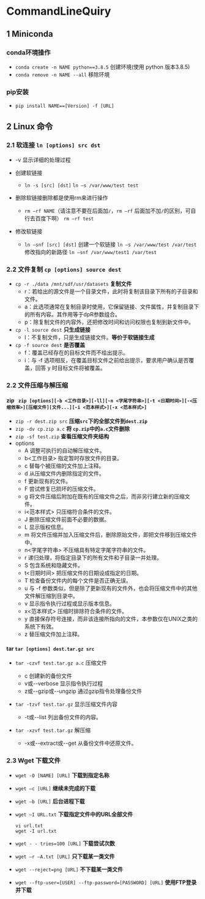 # CommandLineQuiry

## 1 Miniconda

### conda环境操作
- ` conda create -n NAME python==3.8.5 ` 创建环境(使用 python 版本3.8.5)
- ` conda remove -n NAME --all ` 移除环境

### pip安装

- ` pip install NAME==[Version] -f [URL] `

## 2 Linux 命令

### 2.1 软连接 ` ln [options] src dst `
- -v 显示详细的处理过程
- 创建软链接
  - ` ln -s [src] [dst] `
    ` ln –s /var/www/test test `

- 删除软链接删除都是使用rm来进行操作
  - ` rm –rf NAME `（请注意不要在后面加` / `，` rm –rf ` 后面加不加` / `的区别，可自行去百度下啊）
  ` rm –rf test `

- 修改软链接
  - ` ln –snf [src] [dst] `
  创建一个软链接
  ` ln –s /var/www/test /var/test `
  修改指向的新路径
  ` ln –snf /var/www/test1 /var/test `

### 2.2 文件复制 ` cp [options] source dest `
- ` cp -r ./data /mnt/sdf/usr/datasets ` **复制文件**
  - r：若给出的源文件是一个目录文件，此时将复制该目录下所有的子目录和文件。
  - a：此选项通常在复制目录时使用，它保留链接、文件属性，并复制目录下的所有内容。其作用等于dpR参数组合。
  - p：除复制文件的内容外，还把修改时间和访问权限也复制到新文件中。
- ` cp -l source dest ` **只生成链接**
  - l：不复制文件，只是生成链接文件。**等价于软链接生成**
- ` cp -f source dest ` **是否覆盖**
  - f：覆盖已经存在的目标文件而不给出提示。
  - i：与 -f 选项相反，在覆盖目标文件之前给出提示，要求用户确认是否覆盖，回答 y 时目标文件将被覆盖。

### 2.2 文件压缩与解压缩

#### zip ` zip [options][-b <工作目录>][-ll][-n <字尾字符串>][-t <日期时间>][-<压缩效率>][压缩文件][文件...][-i <范本样式>][-x <范本样式>]`
- ` zip -r dest.zip src ` **压缩` src `下的全部文件到` dest.zip `**
- ` zip -dv cp.zip a.c ` **将 ` cp.zip `中的` a.c `文件删除**
- ` zip -sf test.zip ` **查看压缩文件夹结构**
- options
  - A 调整可执行的自动解压缩文件。
  - b<工作目录> 指定暂时存放文件的目录。
  - c 替每个被压缩的文件加上注释。
  - d 从压缩文件内删除指定的文件。
  - f 更新现有的文件。
  - F 尝试修复已损坏的压缩文件。
  - g 将文件压缩后附加在既有的压缩文件之后，而非另行建立新的压缩文件。
  - i<范本样式> 只压缩符合条件的文件。
  - J 删除压缩文件前面不必要的数据。
  - L 显示版权信息。
  - m 将文件压缩并加入压缩文件后，删除原始文件，即把文件移到压缩文件中。
  - n<字尾字符串> 不压缩具有特定字尾字符串的文件。
  - r 递归处理，将指定目录下的所有文件和子目录一并处理。
  - S 包含系统和隐藏文件。
  - t<日期时间> 把压缩文件的日期设成指定的日期。
  - T 检查备份文件内的每个文件是否正确无误。
  - u 与 -f 参数类似，但是除了更新现有的文件外，也会将压缩文件中的其他文件解压缩到目录中。
  - v 显示指令执行过程或显示版本信息。
  - x<范本样式> 压缩时排除符合条件的文件。
  - y 直接保存符号连接，而非该连接所指向的文件，本参数仅在UNIX之类的系统下有效。
  - z 替压缩文件加上注释。

#### tar ` tar [options] dest.tar.gz src `
- ` tar -czvf test.tar.gz a.c ` 压缩文件
  - c 创建新的备份文件
  - v或--verbose 显示指令执行过程
  - z或--gzip或--ungzip 通过gzip指令处理备份文件

- ` tar -tzvf test.tar.gz ` 显示压缩文件内容
  - -t或--list 列出备份文件的内容。

- ` tar -xzvf test.tar.gz ` 解压缩
  - -x或--extract或--get 从备份文件中还原文件。

### 2.3 Wget 下载文件

- ` wget -O [NAME] [URL] ` **下载到指定名称**

- ` wget –c [URL] ` **继续未完成的下载**

- ` wget –b [URL] ` **后台进程下载**

- ` wget –I URL.txt ` **下载指定文件中的URL全部文件**
    ```shell
    vi url.txt
    wget -I url.txt
    ```

- ` wget - - tries=100 [URL] ` **下载尝试次数**

- ` wget –r –A.txt [URL] ` **只下载某一类文件**

- ` wget --reject=png [URL] ` **不下载某一类文件**

- ` wget --ftp-user=[USER] --ftp-password=[PASSWORD] [URL] ` **使用FTP登录并下载**
